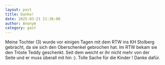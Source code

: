 ```yaml
---
layout: post
title: Danke!
date: 2025-03-21 21:36:00
author: Anonym
category: gast
---
```


Meine Tochter (3) wurde vor einigen Tagen mit dem RTW ins KH Stolberg gebracht, da sie sich den Oberschenkel gebrochen hat.
Im RTW bekam sie den Tröste Teddy geschenkt. Seit dem weicht er ihr nicht mehr von der Seite und er muss überall mit hin :). Tolle Sache für die Kinder ! Danke dafür.
